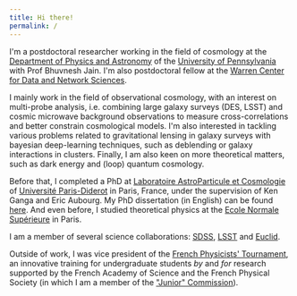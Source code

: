 ```yaml
---
title: Hi there!
permalink: /
---
```


I'm a postdoctoral researcher working in the field of cosmology at the [Department of Physics and Astronomy](http://www.physics.upenn.edu/) of the [University of Pennsylvania](http://www.upenn.edu) with Prof Bhuvnesh Jain. I'm also postdoctoral fellow at the [Warren Center for Data and Network Sciences](http://warrencenter.upenn.edu/).

I mainly work in the field of observational cosmology, with an interest on multi-probe analysis, i.e. combining large galaxy surveys (DES, LSST) and cosmic microwave background observations to measure cross-correlations and better constrain cosmological models. I'm also interested in tackling various problems related to gravitational lensing in galaxy surveys with bayesian deep-learning techniques, such as deblending or galaxy interactions in clusters. Finally, I am also keen on more theoretical matters, such as dark energy and (loop) quantum cosmology.

Before that, I completed a PhD at [Laboratoire AstroParticule et Cosmologie](http://www.apc.univ-paris7.fr/APC_CS/) of [Université Paris-Diderot](http://www.univ-paris-diderot.fr/) in Paris, France, under the supervision of Ken Ganga and Eric Aubourg. My PhD dissertation (in English) can be found [here](https://hal.archives-ouvertes.fr/tel-01829118). And even before, I studied theoretical physics at the [Ecole Normale Supérieure](http://www.ens.fr/) in Paris.

I am a member of several science collaborations: [SDSS](http://www.sdss.org/), [LSST](http://www.lsst.org) and [Euclid](http://sci.esa.int/euclid/).

Outside of work, I was vice president of the [French Physicists' Tournament](http://france.iptnet.info), an innovative training for undergraduate students *by* and *for* research supported by the French Academy of Science and the French Physical Society (in which I am a member of the ["Junior" Commission](https://jeunes.sfpnet.fr/)).
